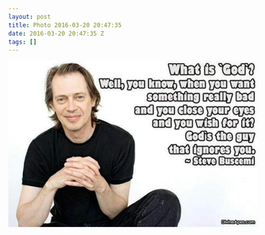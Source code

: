 ```yaml
---
layout: post
title: Photo 2016-03-20 20:47:35
date: 2016-03-20 20:47:35 Z
tags: []
---
```

![](/media/2016/03/141389009799.jpg)
